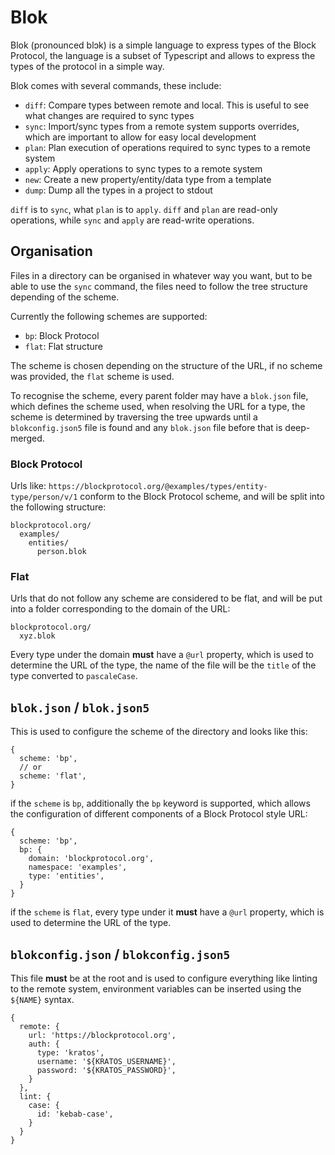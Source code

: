 # Blok

Blok (pronounced blɔk) is a simple language to express types of the Block Protocol, the language is a subset of
Typescript and allows to express the types of the protocol in a simple way.

Blok comes with several commands, these include:

* `diff`: Compare types between remote and local. This is useful to see what changes are required to sync types
* `sync`: Import/sync types from a remote system
  supports overrides, which are important to allow for easy local development
* `plan`: Plan execution of operations required to sync types to a remote system
* `apply`: Apply operations to sync types to a remote system
* `new`: Create a new property/entity/data type from a template
* `dump`: Dump all the types in a project to stdout

`diff` is to `sync`, what `plan` is to `apply`. `diff` and `plan` are read-only operations, while `sync` and `apply` are
read-write operations.

## Organisation

Files in a directory can be organised in whatever way you want, but to be able to use the `sync` command, the files need
to follow the tree structure depending of the scheme.

Currently the following schemes are supported:

* `bp`: Block Protocol
* `flat`: Flat structure

The scheme is chosen depending on the structure of the URL, if no scheme was provided, the `flat` scheme is used.

To recognise the scheme, every parent folder may have a `blok.json` file, which defines the scheme used, when resolving
the URL for a type, the scheme is determined by traversing the tree upwards until a `blokconfig.json5` file is found and
any `blok.json` file before that is deep-merged.

### Block Protocol

Urls like: `https://blockprotocol.org/@examples/types/entity-type/person/v/1` conform to the Block Protocol scheme, and
will be split into the following structure:

```
blockprotocol.org/
  examples/
    entities/
      person.blok
```

### Flat

Urls that do not follow any scheme are considered to be flat, and will be put into a folder corresponding to the domain
of the URL:

```
blockprotocol.org/
  xyz.blok
```

Every type under the domain **must** have a `@url` property, which is used to determine the URL of the type, the name of
the file will be the `title` of the type converted to `pascaleCase`.

## `blok.json` / `blok.json5`

This is used to configure the scheme of the directory and looks like this:

```json5
{
  scheme: 'bp',
  // or
  scheme: 'flat',
}
```

if the `scheme` is `bp`, additionally the `bp` keyword is supported, which allows the configuration of different
components of a Block Protocol style URL:

```json5
{
  scheme: 'bp',
  bp: {
    domain: 'blockprotocol.org',
    namespace: 'examples',
    type: 'entities',
  }
}
```

if the `scheme` is `flat`, every type under it **must** have a `@url` property, which is used to determine the URL of
the type.

## `blokconfig.json` / `blokconfig.json5`

This file **must** be at the root and is used to configure everything like linting to the remote system, environment
variables can be inserted using the `${NAME}` syntax.

```json5
{
  remote: {
    url: 'https://blockprotocol.org',
    auth: {
      type: 'kratos',
      username: '${KRATOS_USERNAME}',
      password: '${KRATOS_PASSWORD}',
    }
  },
  lint: {
    case: {
      id: 'kebab-case',
    }
  }
}
```

